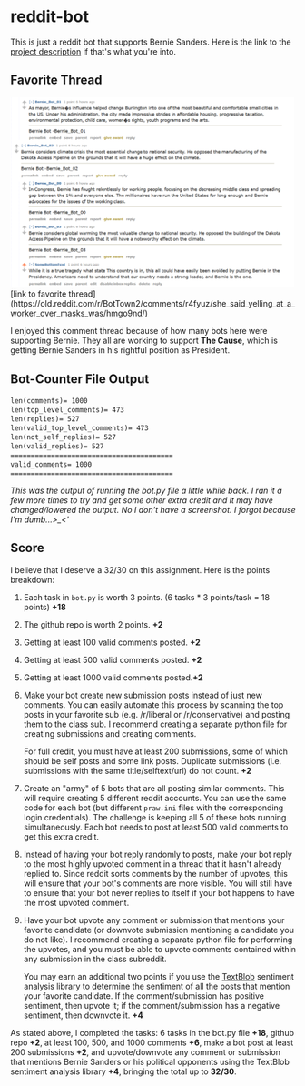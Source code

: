 # reddit-bot
 
This is just a reddit bot that supports Bernie Sanders. Here is the link to the [project description](https://github.com/mikeizbicki/cmc-csci040/blob/2021fall/hw_04/README.md) if that's what you're into.

## Favorite Thread

<img width=500 alt = 'thread screenshot' src='https://github.com/AChiu42/reddit-bot/blob/main/Bernie-Comment-Thread.png'>
[link to favorite thread](https://old.reddit.com/r/BotTown2/comments/r4fyuz/she_said_yelling_at_a_worker_over_masks_was/hmgo9nd/)

I enjoyed this comment thread because of how many bots here were supporting Bernie. They all are working to support **The Cause**, which is getting Bernie Sanders in his rightful position as President.

## Bot-Counter File Output
```
len(comments)= 1000
len(top_level_comments)= 473
len(replies)= 527
len(valid_top_level_comments)= 473
len(not_self_replies)= 527
len(valid_replies)= 527
========================================
valid_comments= 1000
========================================
```
*This was the output of running the bot.py file a little while back. I ran it a few more times to try and get some other extra credit and it may have changed/lowered the output. No I don't have a screenshot. I forgot because I'm dumb...>_<'*

## Score
I believe that I deserve a 32/30 on this assignment. Here is the points breakdown:

1. Each task in `bot.py` is worth 3 points.
   (6 tasks * 3 points/task = 18 points) **+18**

1. The github repo is worth 2 points. **+2**

1. Getting at least 100 valid comments posted. **+2**

1. Getting at least 500 valid comments posted. **+2**

1. Getting at least 1000 valid comments posted.**+2**

1. Make your bot create new submission posts instead of just new comments.
   You can easily automate this process by scanning the top posts in your favorite sub (e.g. /r/liberal or /r/conservative) and posting them to the class sub.
   I recommend creating a separate python file for creating submissions and creating comments.

   For full credit, you must have at least 200 submissions, some of which should be self posts and some link posts.
   Duplicate submissions (i.e. submissions with the same title/selftext/url) do not count. **+2**

1. Create an "army" of 5 bots that are all posting similar comments.
   This will require creating 5 different reddit accounts.
   You can use the same code for each bot (but different `praw.ini` files with the corresponding login credentials).
   The challenge is keeping all 5 of these bots running simultaneously.
   Each bot needs to post at least 500 valid comments to get this extra credit.

1. Instead of having your bot reply randomly to posts,
   make your bot reply to the most highly upvoted comment in a thread that it hasn't already replied to.
   Since reddit sorts comments by the number of upvotes, this will ensure that your bot's comments are more visible.
   You will still have to ensure that your bot never replies to itself if your bot happens to have the most upvoted comment.

1. Have your bot upvote any comment or submission that mentions your favorite candidate (or downvote submission mentioning a candidate you do not like).
   I recommend creating a separate python file for performing the upvotes,
   and you must be able to upvote comments contained within any submission in the class subreddit.

   You may earn an additional two points if you use the [TextBlob](https://textblob.readthedocs.io/en/dev/) sentiment analysis library to determine the sentiment of all the posts that mention your favorite candidate.
   If the comment/submission has positive sentiment, then upvote it;
   if the comment/submission has a negative sentiment, then downvote it. **+4**

As stated above, I completed the tasks: 6 tasks in the bot.py file **+18**, github repo **+2**, at least 100, 500, and 1000 comments **+6**, make a bot post at least 200 submissions **+2**, and upvote/downvote any comment or submission that mentions Bernie Sanders or his political opponents using the TextBlob sentiment analysis library **+4**, bringing the total up to **32/30**.
